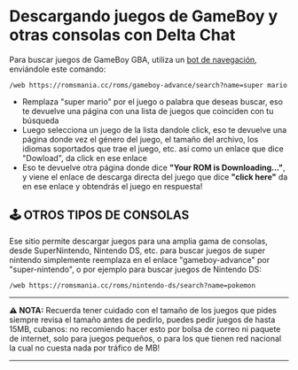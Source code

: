# Descargando juegos de GameBoy y otras consolas con Delta Chat

Para buscar juegos de GameBoy GBA, utiliza un [bot de navegación](https://github.com/adbenitez/deltachat-manual/blob/main/docs/bots.md#navegaci%C3%B3n), enviándole
este comando:

```
/web https://romsmania.cc/roms/gameboy-advance/search?name=super mario
```

* Remplaza "super mario" por el juego o palabra que deseas buscar, eso te devuelve una página con una lista de juegos que coinciden con tu búsqueda
* Luego selecciona un juego de la lista dandole click, eso te devuelve una página donde vez el género del juego, el tamaño del archivo, los idiomas soportados que
  trae el juego, etc. así como un enlace que dice "Dowload", da click en ese enlace
* Eso te devuelve otra página donde dice **"Your ROM is Downloading..."**, y viene el enlace de descarga directa del juego que dice **"click here"** da en ese
  enlace y obtendrás el juego en respuesta!

## 🕹️ OTROS TIPOS DE CONSOLAS

Ese sitio permite descargar juegos para una amplia gama de consolas, desde SuperNintendo, Nintendo DS, etc. para buscar juegos de super nintendo simplemente
reemplaza en el enlace "gameboy-advance" por "super-nintendo", o por ejemplo para buscar juegos de Nintendo DS:

```
/web https://romsmania.cc/roms/nintendo-ds/search?name=pokemon
```

-------

**⚠️ NOTA:** Recuerda tener cuidado con el tamaño de los juegos que pides siempre revisa el tamaño antes de pedirlo, puedes pedir juegos de hasta 15MB,
cubanos: no recomiendo hacer esto por bolsa de correo ni paquete de internet, solo para juegos pequeños, o para los que tienen red nacional la cual no cuesta nada
por tráfico de MB!

-------
